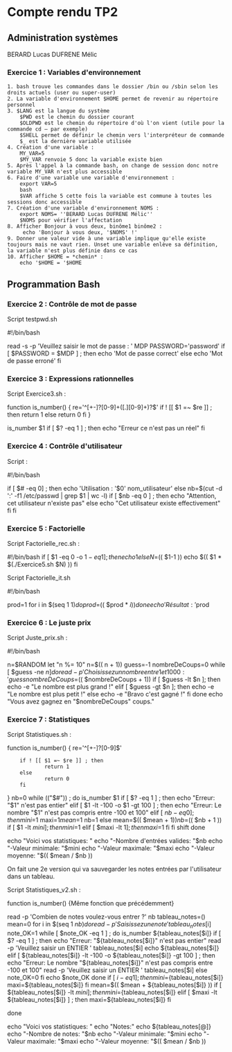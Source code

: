 # Compte rendu TP2
## Administration systèmes
BERARD Lucas 
DUFRENE Mélic

### Exercice 1 : Variables d'environnement

	1. bash trouve les commandes dans le dossier /bin ou /sbin selon les droits actuels (user ou super-user)
	2. La variable d'environnement $HOME permet de revenir au répertoire personnel
	3. $LANG est la langue du système
	    $PWD est le chemin du dossier courant
	    $OLDPWD est le chemin du répertoire d'où l'on vient (utile pour la commande cd – par exemple)
	    $SHELL permet de définir le chemin vers l'interpréteur de commande
	    $_ est la dernière variable utilisée
	4. Création d'une variable :
		MY_VAR=5
		$MY_VAR renvoie 5 donc la variable existe bien
	5. Après l'appel à la commande bash, on change de session donc notre variable MY_VAR n'est plus accessible
	6. Faire d'une variable une variable d'environnement :
		export VAR=5
		bash
		$VAR affiche 5 cette fois la variable est commune à toutes les sessions donc accessible
	7. Création d'une variable d'environnement NOMS :
		export NOMS= ''BERARD Lucas DUFRENE Mélic''
		$NOMS pour vérifier l'affectation
	8. Afficher Bonjour à vous deux, binôme1 binôme2 :
		 echo 'Bonjour à vous deux, '$NOMS' !'
	9. Donner une valeur vide à une variable implique qu'elle existe toujours mais ne vaut rien. Unset une variable enlève sa définition, la variable n'est plus définie dans ce cas
	10. Afficher $HOME = *chemin* :
		echo '$HOME = '$HOME

## Programmation Bash

### Exercice 2 : Contrôle de mot de passe

Script testpwd.sh

#!/bin/bash 

read -s -p 'Veuillez saisir le mot de passe : ' MDP
PASSWORD='password'
if [ $PASSWORD = $MDP ] ; then
	echo 'Mot de passe correct'
else
	echo 'Mot de passe erroné'
fi

### Exercice 3 : Expressions rationnelles

Script Exercice3.sh :

function is_number() 
{
	re='^[+-]?[0-9]+([.][0-9]+)?$' 
if ! [[ $1 =~ $re ]] ; then 
	return 1
else
	return 0 
fi 
}

is_number $1 
if [ $? -eq 1 ] ; then 
        echo "Erreur ce n'est pas un réel" 
fi 

### Exercice 4 : Contrôle d'utilisateur

Script :

#!/bin/bash

if [ $# -eq 0] ; then
	echo 'Utilisation : '$0' nom_utilisateur'
else
	        nb=$(cut -d ':' -f1 /etc/passwd | grep $1 | wc -l) 
        if [ $nb -eq 0 ] ; then 
                echo "Attention, cet utilisateur n'existe pas" 
        else 
                echo "Cet utilisateur existe effectivement" 
        fi 
fi 

### Exercice 5 : Factorielle

Script Factorielle_rec.sh :

#!/bin/bash 
if [ $1 -eq 0 -o $1 -eq 1 ] ; then 
        echo 1 
else 
        N=$(( $1-1 )) 
        echo $(( $1 * $(./Exercice5.sh $N) )) 
fi 




Script Factorielle_it.sh

#!/bin/bash

prod=1
for i in $(seq 1 $1)
do
	prod=$(( $prod * $i ))
done
echo 'Résultat : '$prod


### Exercice 6 : Le juste prix

Script Juste_prix.sh :

#!/bin/bash

n=$RANDOM 
let "n %= 10" 
n=$(( n + 1)) 
guess=-1 
nombreDeCoups=0 
while [ $guess -ne $n ] 
do 
        read -p 'Choisissez un nombre entre 1 et 1000: ' guess 
        nombreDeCoups=$(( $nombreDeCoups + 1)) 
        if [ $guess -lt $n ]; then 
                echo -e "Le nombre est plus grand !" 
        elif [ $guess -gt $n ]; then 
                echo -e "Le nombre est plus petit !" 
        else 
                echo -e "Bravo c'est gagné !" 
        fi 
done 
echo "Vous avez gagnez en "$nombreDeCoups" coups." 
















### Exercice 7 : Statistiques

Script Statistiques.sh :

function is_number() 
{ 
        re='^[+-]?[0-9]$' 

        if ! [[ $1 =~ $re ]] ; then 
                return 1 
        else 
                return 0 
        fi 
} 
nb=0 
while (("$#")) ; do 
        is_number $1 
        if [ $? -eq 1 ] ; then 
                echo "Erreur: "$1" n'est pas entier" 
        elif [ $1 -lt -100 -o $1 -gt 100 ] ; then 
                echo "Erreur: Le nombre "$1" n'est pas compris entre -100 et 100" 
        elif [ $nb -eq 0 ] ; then 
                mini=$1 
                maxi=$1 
                mean=$1 
                nb=1 
        else 
                mean=$(( $mean + $1 )) 
                nb=$(( $nb + 1 )) 
                if [ $1 -lt $mini ] ; then 
                        mini=$1 
                elif [ $maxi -lt $1 ] ; then 
                        maxi=$1 
                fi 
        fi 
        shift 
done 

echo "Voici vos statistiques: " 
echo "-Nombre d'entrées valides: "$nb 
echo "-Valeur minimale: "$mini 
echo "-Valeur maximale: "$maxi 
echo "-Valeur moyenne: "$(( $mean / $nb )) 









On fait une 2e version qui va sauvegarder les notes entrées par l'utilisateur dans un tableau.

Script Statistiques_v2.sh :

function is_number() {Même fonction que précédemment}


read -p 'Combien de notes voulez-vous entrer ?' nb 
tableau_notes=() 
mean=0 
for i in $(seq 1 $nb) 
do 
        read -p 'Saisissez une note ' tableau_notes[$i] 
        note_OK=1 
        while [ $note_OK -eq 1 ] ; 
        do 
                is_number ${tableau_notes[$i]} 
                if [ $? -eq 1 ] ; then 
                        echo "Erreur: "${tableau_notes[$i]}" n'est pas entier" 
                        read -p 'Veuillez saisir un ENTIER ' tableau_notes[$i] 
                        echo ${tableau_notes[$i]} 
                elif [ ${tableau_notes[$i]} -lt -100 -o ${tableau_notes[$i]} -gt 100 ] ; then 
                        echo "Erreur: Le nombre "${tableau_notes[$i]}" n'est pas compris entre -100 et 100" 
                        read -p 'Veuillez saisir un ENTIER ' tableau_notes[$i] 
                else 
                        note_OK=0 
                fi 
                echo $note_OK 
        done 
        if [ $i -eq 1 ] ; then 
                mini=${tableau_notes[$i]} 
                maxi=${tableau_notes[$i]} 
        fi 
        mean=$(( $mean + ${tableau_notes[$i]} )) 
        if [ ${tableau_notes[$i]} -lt $mini ] ; then 
                mini=${tableau_notes[$i]} 
        elif [ $maxi -lt ${tableau_notes[$i]} ] ; then 
                maxi=${tableau_notes[$i]} 
        fi 

done 

echo "Voici vos statistiques: " 
echo "Notes:" 
echo ${tableau_notes[@]} 
echo "-Nombre de notes: "$nb 
echo "-Valeur minimale: "$mini 
echo "-Valeur maximale: "$maxi 
echo "-Valeur moyenne: "$(( $mean / $nb )) 
